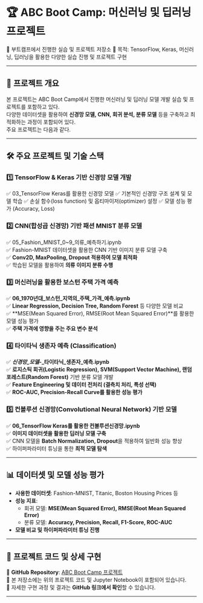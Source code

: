 # 🏆 ABC Boot Camp: 머신러닝 및 딥러닝 프로젝트
📌 부트캠프에서 진행한 실습 및 프로젝트 저장소
📌 목적: TensorFlow, Keras, 머신러닝, 딥러닝을 활용한 다양한 실습 진행 및 프로젝트 구현  

---

## 📌 프로젝트 개요
본 프로젝트는 ABC Boot Camp에서 진행한 머신러닝 및 딥러닝 모델 개발 실습 및 프로젝트를 포함하고 있다.  
다양한 데이터셋을 활용하여 **신경망 모델, CNN, 회귀 분석, 분류 모델** 등을 구축하고 최적화하는 과정이 포함되어 있다.  
주요 프로젝트는 다음과 같다.  

---

## 🛠 주요 프로젝트 및 기술 스택
### 1️⃣ TensorFlow & Keras 기반 신경망 모델 개발
✅ 03_TensorFlow Keras를 활용한 신경망 모델 
✅ 기본적인 신경망 구조 설계 및 모델 학습 
✅ 손실 함수(loss function) 및 옵티마이저(optimizer) 설정 
✅ 모델 성능 평가 (Accuracy, Loss) 

### 2️⃣ CNN(합성곱 신경망) 기반 패션 MNIST 분류 모델
✅ 05_Fashion_MNIST_0~9_의류_예측하기.ipynb  
✅ Fashion-MNIST 데이터셋을 활용한 CNN 기반 이미지 분류 모델 구축  
✅ **Conv2D, MaxPooling, Dropout 적용하여 모델 최적화**  
✅ 학습된 모델을 활용하여 **의류 이미지 분류 수행**  

### 3️⃣ 머신러닝을 활용한 보스턴 주택 가격 예측
✅ **06_1970년대_보스턴_지역의_주택_가격_예측.ipynb**  
✅ **Linear Regression, Decision Tree, Random Forest** 등 다양한 모델 비교  
✅ **MSE(Mean Squared Error), RMSE(Root Mean Squared Error)**를 활용한 모델 성능 평가  
✅ **주택 가격에 영향을 주는 주요 변수 분석**  

### 4️⃣ 타이타닉 생존자 예측 (Classification)
✅ **_신경망_모델_-_타이타닉_생존자_예측.ipynb**  
✅ **로지스틱 회귀(Logistic Regression), SVM(Support Vector Machine), 랜덤 포레스트(Random Forest)** 기반 분류 모델 개발  
✅ **Feature Engineering 및 데이터 전처리 (결측치 처리, 특성 선택)**  
✅ **ROC-AUC, Precision-Recall Curve를 활용한 성능 평가**  

### 5️⃣ 컨볼루션 신경망(Convolutional Neural Network) 기반 모델
✅ **06_TensorFlow Keras를 활용한 컨볼루션신경망.ipynb**  
✅ **이미지 데이터셋을 활용한 딥러닝 모델 구축**  
✅ CNN 모델을 **Batch Normalization, Dropout**을 적용하여 일반화 성능 향상  
✅ 하이퍼파라미터 튜닝을 통한 **최적 모델 탐색**  

---

## 📊 데이터셋 및 모델 성능 평가
- **사용한 데이터셋**: Fashion-MNIST, Titanic, Boston Housing Prices 등  
- **성능 지표**:
  - 회귀 모델: **MSE(Mean Squared Error), RMSE(Root Mean Squared Error)**  
  - 분류 모델: **Accuracy, Precision, Recall, F1-Score, ROC-AUC**  
- **모델 비교 및 하이퍼파라미터 튜닝 진행**  

---

## 🔗 **프로젝트 코드 및 상세 구현**
🔗 **GitHub Repository**: [ABC Boot Camp 프로젝트](https://github.com/Gitjm34/ABC-Boot-Camp)  
📌 본 저장소에는 위의 프로젝트 코드 및 Jupyter Notebook이 포함되어 있습니다.  
📌 자세한 구현 과정 및 결과는 **GitHub 링크에서 확인**할 수 있습니다.  

---

